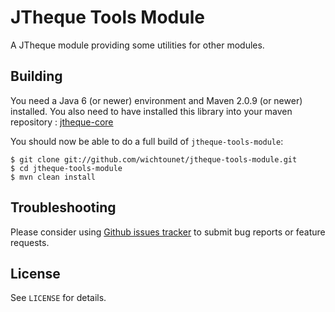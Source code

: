 # JTheque Tools Module #

A JTheque module providing some utilities for other modules.

## Building ##

You need a Java 6 (or newer) environment and Maven 2.0.9 (or newer) installed. You also need to have installed
this library into your maven repository :
[jtheque-core](http://github.com/wichtounet/jtheque-core "jtheque-core")

You should now be able to do a full build of `jtheque-tools-module`:

    $ git clone git://github.com/wichtounet/jtheque-tools-module.git
    $ cd jtheque-tools-module
    $ mvn clean install

## Troubleshooting ##

Please consider using [Github issues tracker](http://github.com/wichtounet/jtheque-tools-module/issues) to submit bug reports or feature requests.

## License ##

See `LICENSE` for details.